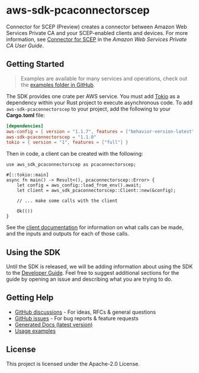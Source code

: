# aws-sdk-pcaconnectorscep

Connector for SCEP (Preview) creates a connector between Amazon Web Services Private CA and your SCEP-enabled clients and devices. For more information, see [Connector for SCEP](https://docs.aws.amazon.com/privateca/latest/userguide/scep-connector.html) in the _Amazon Web Services Private CA User Guide_.

## Getting Started

> Examples are available for many services and operations, check out the
> [examples folder in GitHub](https://github.com/awslabs/aws-sdk-rust/tree/main/examples).

The SDK provides one crate per AWS service. You must add [Tokio](https://crates.io/crates/tokio)
as a dependency within your Rust project to execute asynchronous code. To add `aws-sdk-pcaconnectorscep` to
your project, add the following to your **Cargo.toml** file:

```toml
[dependencies]
aws-config = { version = "1.1.7", features = ["behavior-version-latest"] }
aws-sdk-pcaconnectorscep = "1.1.0"
tokio = { version = "1", features = ["full"] }
```

Then in code, a client can be created with the following:

```rust,no_run
use aws_sdk_pcaconnectorscep as pcaconnectorscep;

#[::tokio::main]
async fn main() -> Result<(), pcaconnectorscep::Error> {
    let config = aws_config::load_from_env().await;
    let client = aws_sdk_pcaconnectorscep::Client::new(&config);

    // ... make some calls with the client

    Ok(())
}
```

See the [client documentation](https://docs.rs/aws-sdk-pcaconnectorscep/latest/aws_sdk_pcaconnectorscep/client/struct.Client.html)
for information on what calls can be made, and the inputs and outputs for each of those calls.

## Using the SDK

Until the SDK is released, we will be adding information about using the SDK to the
[Developer Guide](https://docs.aws.amazon.com/sdk-for-rust/latest/dg/welcome.html). Feel free to suggest
additional sections for the guide by opening an issue and describing what you are trying to do.

## Getting Help

* [GitHub discussions](https://github.com/awslabs/aws-sdk-rust/discussions) - For ideas, RFCs & general questions
* [GitHub issues](https://github.com/awslabs/aws-sdk-rust/issues/new/choose) - For bug reports & feature requests
* [Generated Docs (latest version)](https://awslabs.github.io/aws-sdk-rust/)
* [Usage examples](https://github.com/awslabs/aws-sdk-rust/tree/main/examples)

## License

This project is licensed under the Apache-2.0 License.


